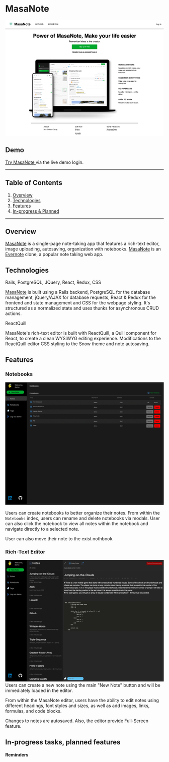 # MasaNote
![alt text](https://github.com/masacheung/MasaNote/blob/main/app/assets/images/home_page.png)
## Demo

<a href="https://masanote.herokuapp.com/">Try MasaNote </a> via the live demo login.

---

## Table of Contents
1. [Overview](https://github.com/masacheung/MasaNote#overview)
2. [Technologies](https://github.com/masacheung/MasaNote#technologies)
3. [Features](https://github.com/masacheung/MasaNote#features)
4. [In-progress & Planned](https://github.com/masacheung/MasaNote#in-progress-tasks-planned-features--known-issues)

---

## Overview
<a href="https://masanote.herokuapp.com/">MasaNote</a> is a single-page note-taking app that features a rich-text editor, image uploading, autosaving, organization with notebooks. <a href="https://masanote.herokuapp.com/">MasaNote</a> is an <a href="https://evernote.com/">Evernote</a> clone, a popular note taking web app.

## Technologies
Rails, PostgreSQL, JQuery, React, Redux, CSS

<a href="https://masanote.herokuapp.com/">MasaNote</a> is built using a Rails backend, PostgreSQL for the database management, jQuery/AJAX for database requests, React & Redux for the frontend and state management and CSS for the webpage styling. It's structured as a normalized state and uses thunks for asynchronous CRUD actions.

ReactQuill

MasaNote's rich-text editor is built with ReactQuill, a Quill component for React, to create a clean WYSIWYG editing experience. Modifications to the ReactQuill editor CSS styling to the Snow theme and note autosaving.

## Features

### Notebooks
![alt text](https://github.com/masacheung/MasaNote/blob/main/app/assets/images/notebook.gif)

Users can create notebooks to better organize their notes. From within the `Notebooks` index, users can rename and delete notebooks via modals. User can also click the notebook to view all notes within the notebook and navigate directly to a selected note.

User can also move their note to the exist nothbook.

### Rich-Text Editor
![alt text](https://github.com/masacheung/MasaNote/blob/main/app/assets/images/editor.gif)
Users can create a new note using the main "New Note" button and will be immediately loaded in the editor.

From within the MasaNote editor, users have the ability to edit notes using different headings, font styles and sizes, as well as add images, links, formulas, and code blocks.

Changes to notes are autosaved. Also, the editor provide Full-Screen feature.

## In-progress tasks, planned features

#### Reminders